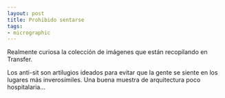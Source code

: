 ```yaml
---
layout: post
title: Prohibido sentarse
tags:
- micrographic
---
```

Realmente curiosa la colección de imágenes que están recopilando en Transfer.

Los anti-sit son artilugios ideados para evitar que la gente se siente en los lugares más inverosímiles. Una buena muestra de arquitectura poco hospitalaria…
